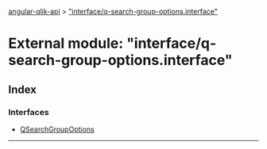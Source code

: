 [angular-qlik-api](../README.md) > ["interface/q-search-group-options.interface"](../modules/_interface_q_search_group_options_interface_.md)

# External module: "interface/q-search-group-options.interface"

## Index

### Interfaces

* [QSearchGroupOptions](../interfaces/_interface_q_search_group_options_interface_.qsearchgroupoptions.md)

---

